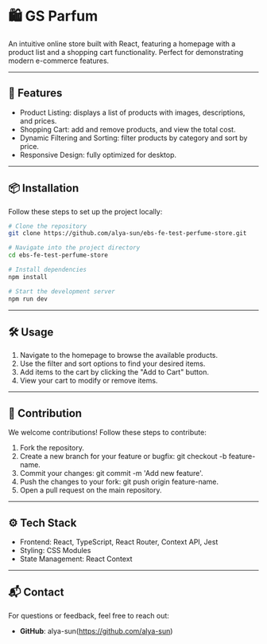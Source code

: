 # 🛍️ GS Parfum

An intuitive online store built with React, featuring a homepage with a product list and a shopping cart functionality. Perfect for demonstrating modern e-commerce features.

---

## 🚀 Features

- Product Listing: displays a list of products with images, descriptions, and prices.
- Shopping Cart: add and remove products, and view the total cost.
- Dynamic Filtering and Sorting: filter products by category and sort by price.
- Responsive Design: fully optimized for desktop.

---

## 📦 Installation

Follow these steps to set up the project locally:

```bash
# Clone the repository
git clone https://github.com/alya-sun/ebs-fe-test-perfume-store.git

# Navigate into the project directory
cd ebs-fe-test-perfume-store

# Install dependencies
npm install

# Start the development server
npm run dev
```

---

## 🛠 Usage

1. Navigate to the homepage to browse the available products.
2. Use the filter and sort options to find your desired items.
3. Add items to the cart by clicking the "Add to Cart" button.
4. View your cart to modify or remove items.

---

## 🤝 Contribution

We welcome contributions! Follow these steps to contribute:

1. Fork the repository.
2. Create a new branch for your feature or bugfix: git checkout -b feature-name.
3. Commit your changes: git commit -m 'Add new feature'.
4. Push the changes to your fork: git push origin feature-name.
5. Open a pull request on the main repository.

---

## ⚙️ Tech Stack

- Frontend: React, TypeScript, React Router, Context API, Jest
- Styling: CSS Modules
- State Management: React Context

---

## 📬 Contact

For questions or feedback, feel free to reach out:
- **GitHub**: alya-sun(https://github.com/alya-sun)
